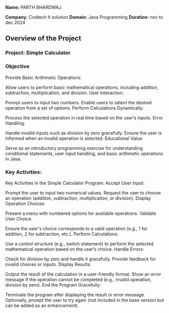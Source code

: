 **Name:** PARTH BHARDWAJ

**Company:** Codtech It solution
**Domain:** Java Programming
**Duration:** nov to dec 2024

## Overview of the Project

### Project: Simple Calculator

### Objective
Provide Basic Arithmetic Operations:

Allow users to perform basic mathematical operations, including addition, subtraction, multiplication, and division.
User Interaction:

Prompt users to input two numbers.
Enable users to select the desired operation from a set of options.
Perform Calculations Dynamically:

Process the selected operation in real time based on the user’s inputs.
Error Handling:

Handle invalid inputs such as division by zero gracefully.
Ensure the user is informed when an invalid operation is selected.
Educational Value:

Serve as an introductory programming exercise for understanding conditional statements, user input handling, and basic arithmetic operations in Java.

### Key Activities:
Key Activities in the Simple Calculator Program:
Accept User Input:

Prompt the user to input two numerical values.
Request the user to choose an operation (addition, subtraction, multiplication, or division).
Display Operation Choices:

Present a menu with numbered options for available operations.
Validate User Choice:

Ensure the user's choice corresponds to a valid operation (e.g., 1 for addition, 2 for subtraction, etc.).
Perform Calculations:

Use a control structure (e.g., switch statement) to perform the selected mathematical operation based on the user’s choice.
Handle Errors:

Check for division by zero and handle it gracefully.
Provide feedback for invalid choices or inputs.
Display Results:

Output the result of the calculation in a user-friendly format.
Show an error message if the operation cannot be completed (e.g., invalid operation, division by zero).
End the Program Gracefully:

Terminate the program after displaying the result or error message.
Optionally, prompt the user to try again (not included in the base version but can be added as an enhancement).

